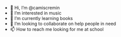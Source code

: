 - 👋 Hi, I’m @camiscremin
- 👀 I’m interested in music
- 🌱 I’m currently learning books
- 💞️ I’m looking to collaborate on help people in need
- 📫 How to reach me looking for me at school

<!---
camiscremin/camiscremin is a ✨ special ✨ repository because its `README.md` (this file) appears on your GitHub profile.
You can click the Preview link to take a look at your changes.
--->
